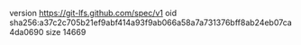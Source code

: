 version https://git-lfs.github.com/spec/v1
oid sha256:a37c2c705b21ef9abf414a93f9ab066a58a7a731376bff8ab24eb07ca4da0690
size 14669
